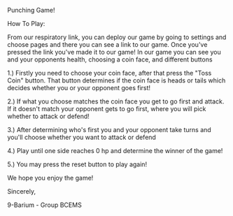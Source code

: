 Punching Game!

How To Play:

From our respiratory link, you can deploy our game by going to settings and choose pages and there you can see a link to our game. Once you've pressed the link you've made it to our game!
In our game you can see you and your opponents health, choosing a coin face, and different buttons

1.) Firstly you need to choose your coin face, after that press the "Toss Coin" button. That button determines if the coin face is heads or tails which decides whether you or your opponent goes first! 

2.) If what you choose matches the coin face you get to go first and attack. If it doesn't match your opponent gets to go first, where you will pick whether to attack or defend!

3.) After determining who's first you and your opponent take turns and you'll choose whether you want to attack or defend 

4.) Play until one side reaches 0 hp and determine the winner of the game!

5.) You may press the reset button to play again!

We hope you enjoy the game!

Sincerely, 

9-Barium - Group BCEMS
